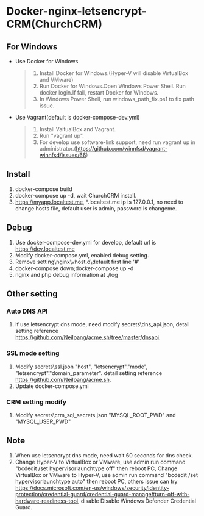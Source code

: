# Docker-nginx-letsencrypt-CRM(ChurchCRM)

## For Windows
- Use Docker for Windows
  >1. Install Docker for Windows.(Hyper-V will disable VirtualBox and VMware)
  >1. Run Docker for Windows.Open Windows Power Shell. Run docker login.If fail, restart Docker for Windows.
  >1. In Windows Power Shell, run windows_path_fix.ps1 to fix path issue.
- Use Vagrant(default is docker-compose-dev.yml)
  >1. Install VaitualBox and Vagrant.
  >1. Run "vagrant up".
  >1. For develop use software-link support, need run vagrant up in administrator.(https://github.com/winnfsd/vagrant-winnfsd/issues/66)

## Install
1. docker-compose build
1. docker-compose up -d, wait ChurchCRM install.
1. https://myapp.localtest.me, *.localtest.me ip is 127.0.0.1, no need to change hosts file, default user is admin, password is changeme.

## Debug
1. Use docker-compose-dev.yml for develop, default url is https://dev.localtest.me
1. Modify docker-compose.yml, enabled debug setting.
1. Remove setting\nginx\vhost.d\default first line '#'
1. docker-compose down;docker-compose up -d
1. nginx and php debug information at ./log

## Other setting
### Auto DNS API
1. if use letsencrypt dns mode, need modify secrets\dns_api.json, detail setting reference https://github.com/Neilpang/acme.sh/tree/master/dnsapi.
### SSL mode setting
1. Modify secrets\ssl.json "host", "letsencrypt"."mode", "letsencrypt"."domain_parameter". detail setting reference https://github.com/Neilpang/acme.sh.
1. Update docker-compose.yml
### CRM setting modify
1. Modify secrets\crm_sql_secrets.json "MYSQL_ROOT_PWD" and "MYSQL_USER_PWD"

## Note
1. When use letsencrypt dns mode, need wait 60 seconds for dns check.
1. Change Hyper-V to VirtualBox or VMware, use admin run command "bcdedit /set hypervisorlaunchtype off" then reboot PC,
Change VirtualBox or VMware to Hyper-V, use admin run command "bcdedit /set hypervisorlaunchtype auto" then reboot PC, others issue can try https://docs.microsoft.com/en-us/windows/security/identity-protection/credential-guard/credential-guard-manage#turn-off-with-hardware-readiness-tool, disable Disable Windows Defender Credential Guard.
